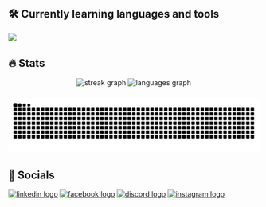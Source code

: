 
## 🛠️ Currently learning languages and tools


![](https://skillicons.dev/icons?i=docker,git,linux,laravel,tailwind,php&theme=dark)

## 🔥 Stats

<div align="center">
  <img src="https://streak-stats.demolab.com?user=mental-sigsegv&locale=en&mode=daily&theme=gruvbox-duo&hide_border=true&border_radius=5&order=3" height="150" alt="streak graph"  />
  <img src="https://github-readme-stats.vercel.app/api/top-langs?username=mental-sigsegv&locale=en&hide_title=false&layout=compact&card_width=320&langs_count=6&theme=gruvbox&bg_color=00000000&hide_border=true&order=2" height="150" alt="languages graph"  />
</div>

###

<img src="https://raw.githubusercontent.com/mental-sigsegv/mental-sigsegv/output/snake.svg" alt="Snake animation" />

###

## 🔗 Socials
<div align="left">
  <a href="https://www.linkedin.com/in/martin-klacik-43a51819a/" target="_blank"><img src="https://raw.githubusercontent.com/maurodesouza/profile-readme-generator/master/src/assets/icons/social/linkedin/default.svg" width="52" height="40" alt="linkedin logo"  /></a>
  <a href="https://www.facebook.com/klacikmartin/" target="_blank"><img src="https://raw.githubusercontent.com/maurodesouza/profile-readme-generator/master/src/assets/icons/social/facebook/default.svg" width="52" height="40" alt="facebook logo"  /></a>
  <a href="https://discord.com/users/312864515039559680" target="_blank"><img src="https://raw.githubusercontent.com/maurodesouza/profile-readme-generator/master/src/assets/icons/social/discord/default.svg" width="52" height="40" alt="discord logo"  /></a>
  <a href="https://www.instagram.com/_macik/" target="_blank"><img src="https://raw.githubusercontent.com/maurodesouza/profile-readme-generator/master/src/assets/icons/social/instagram/default.svg" width="52" height="40" alt="instagram logo"  /></a>
</div>
    
